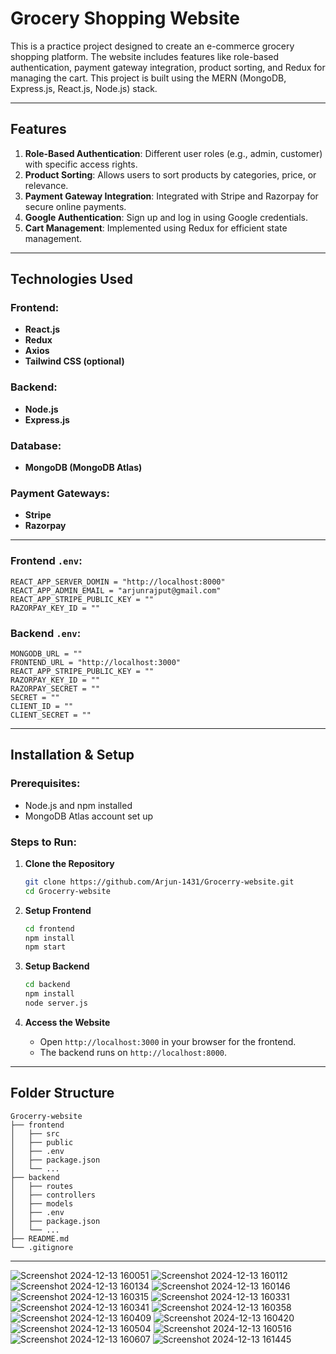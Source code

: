 # Grocery Shopping Website

This is a practice project designed to create an e-commerce grocery shopping platform. The website includes features like role-based authentication, payment gateway integration, product sorting, and Redux for managing the cart. This project is built using the MERN (MongoDB, Express.js, React.js, Node.js) stack.

---

## Features

1. **Role-Based Authentication**: Different user roles (e.g., admin, customer) with specific access rights.
2. **Product Sorting**: Allows users to sort products by categories, price, or relevance.
3. **Payment Gateway Integration**: Integrated with Stripe and Razorpay for secure online payments.
4. **Google Authentication**: Sign up and log in using Google credentials.
5. **Cart Management**: Implemented using Redux for efficient state management.

---

## Technologies Used

### Frontend:
- **React.js**
- **Redux**
- **Axios**
- **Tailwind CSS (optional)**

### Backend:
- **Node.js**
- **Express.js**

### Database:
- **MongoDB (MongoDB Atlas)**

### Payment Gateways:
- **Stripe**
- **Razorpay**

---

### Frontend `.env`:
```
REACT_APP_SERVER_DOMIN = "http://localhost:8000"
REACT_APP_ADMIN_EMAIL = "arjunrajput@gmail.com"
REACT_APP_STRIPE_PUBLIC_KEY = ""
RAZORPAY_KEY_ID = ""
```

### Backend `.env`:
```
MONGODB_URL = ""
FRONTEND_URL = "http://localhost:3000"
REACT_APP_STRIPE_PUBLIC_KEY = ""
RAZORPAY_KEY_ID = ""
RAZORPAY_SECRET = ""
SECRET = ""
CLIENT_ID = ""
CLIENT_SECRET = ""
```

---

## Installation & Setup

### Prerequisites:
- Node.js and npm installed
- MongoDB Atlas account set up

### Steps to Run:

1. **Clone the Repository**
   ```bash
   git clone https://github.com/Arjun-1431/Grocerry-website.git
   cd Grocerry-website
   ```

2. **Setup Frontend**
   ```bash
   cd frontend
   npm install
   npm start
   ```

3. **Setup Backend**
   ```bash
   cd backend
   npm install
   node server.js
   ```

4. **Access the Website**
   - Open `http://localhost:3000` in your browser for the frontend.
   - The backend runs on `http://localhost:8000`.

---

## Folder Structure

```
Grocerry-website
├── frontend
│   ├── src
│   ├── public
│   ├── .env
│   ├── package.json
│   └── ...
├── backend
│   ├── routes
│   ├── controllers
│   ├── models
│   ├── .env
│   ├── package.json
│   └── ...
├── README.md
└── .gitignore
```

---
![Screenshot 2024-12-13 160051](https://github.com/user-attachments/assets/6d565733-da22-416f-affa-8c53dfc2e918)
![Screenshot 2024-12-13 160112](https://github.com/user-attachments/assets/32ede65a-8732-4eeb-a3e0-1fc938944ecd)
![Screenshot 2024-12-13 160134](https://github.com/user-attachments/assets/07df28ba-3c5f-4fe9-ad18-4ac8d1beec5c)
![Screenshot 2024-12-13 160146](https://github.com/user-attachments/assets/374e3403-9c30-4d27-9d55-576315696dd3)
![Screenshot 2024-12-13 160315](https://github.com/user-attachments/assets/e650d59c-0627-41f2-99ec-90be8d02bda9)
![Screenshot 2024-12-13 160331](https://github.com/user-attachments/assets/03831fea-915b-4c6b-93a1-bd594bb83bfb)
![Screenshot 2024-12-13 160341](https://github.com/user-attachments/assets/e8a481be-29c8-412f-a5b8-492c6a6382d8)
![Screenshot 2024-12-13 160358](https://github.com/user-attachments/assets/f5091156-ef0d-407d-a3b7-be42531b5326)
![Screenshot 2024-12-13 160409](https://github.com/user-attachments/assets/6d7f4dd9-e1cc-4bda-9f07-82b53f4fa878)
![Screenshot 2024-12-13 160420](https://github.com/user-attachments/assets/7a7965ac-3298-4f20-8fca-feee161498b4)
![Screenshot 2024-12-13 160504](https://github.com/user-attachments/assets/a8b61fe3-b51d-48cc-a028-5e19b82a2c96)
![Screenshot 2024-12-13 160516](https://github.com/user-attachments/assets/eda588e5-66b9-4884-81d0-eff414ff8cb7)
![Screenshot 2024-12-13 160607](https://github.com/user-attachments/assets/e01cbb5a-0ff4-4ab0-b756-659db1828b3b)
![Screenshot 2024-12-13 161445](https://github.com/user-attachments/assets/9169e814-b604-4be4-af13-c55a8ce62517)
